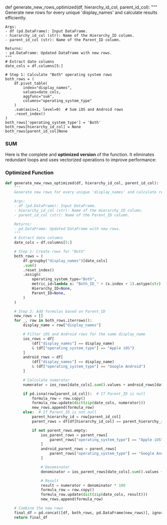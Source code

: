 def generate_new_rows_optimized(df, hierarchy_id_col, parent_id_col):
    """
    Generate new rows for every unique 'display_names' and calculate results efficiently.

    Args:
    - df (pd.DataFrame): Input DataFrame.
    - hierarchy_id_col (str): Name of the Hierarchy_ID column.
    - parent_id_col (str): Name of the Parent_ID column.

    Returns:
    - pd.DataFrame: Updated DataFrame with new rows.
    """
    # Extract date columns
    date_cols = df.columns[5:]
    
    # Step 1: Calculate "Both" operating system rows
    both_rows = (
        df.pivot_table(
            index="display_names",
            values=date_cols,
            aggfunc="sum",
            columns="operating_system_type"
        )
        .sum(axis=1, level=0)  # Sum iOS and Android rows
        .reset_index()
    )
    both_rows['operating_system_type'] = 'Both'
    both_rows[hierarchy_id_col] = None
    both_rows[parent_id_col]None 
    
### SUM

Here is the complete and **optimized version** of the function. It eliminates redundant loops and uses vectorized operations to improve performance:

### Optimized Function
```python
def generate_new_rows_optimized(df, hierarchy_id_col, parent_id_col):
    """
    Generate new rows for every unique 'display_names' and calculate results efficiently.

    Args:
    - df (pd.DataFrame): Input DataFrame.
    - hierarchy_id_col (str): Name of the Hierarchy_ID column.
    - parent_id_col (str): Name of the Parent_ID column.

    Returns:
    - pd.DataFrame: Updated DataFrame with new rows.
    """
    # Extract date columns
    date_cols = df.columns[5:]

    # Step 1: Create rows for "Both"
    both_rows = (
        df.groupby("display_names")[date_cols]
        .sum()
        .reset_index()
        .assign(
            operating_system_type="Both",
            metric_id=lambda x: "Both_ID_" + (x.index + 1).astype(str),
            Hierarchy_ID=None,
            Parent_ID=None,
        )
    )

    # Step 2: Add formulas based on Parent_ID
    new_rows = []
    for _, row in both_rows.iterrows():
        display_name = row["display_names"]

        # Filter iOS and Android rows for the same display_name
        ios_rows = df[
            (df["display_names"] == display_name)
            & (df["operating_system_type"] == "Apple iOS")
        ]
        android_rows = df[
            (df["display_names"] == display_name)
            & (df["operating_system_type"] == "Google Android")
        ]

        # Calculate numerator
        numerator = ios_rows[date_cols].sum().values + android_rows[date_cols].sum().values

        if pd.isna(row[parent_id_col]):  # If Parent_ID is null
            formula_row = row.copy()
            formula_row.update(dict(zip(date_cols, numerator)))
            new_rows.append(formula_row)
        else:  # If Parent_ID is not null
            parent_hierarchy_id = row[parent_id_col]
            parent_rows = df[df[hierarchy_id_col] == parent_hierarchy_id]

            if not parent_rows.empty:
                ios_parent_rows = parent_rows[
                    parent_rows["operating_system_type"] == "Apple iOS"
                ]
                android_parent_rows = parent_rows[
                    parent_rows["operating_system_type"] == "Google Android"
                ]

                # Denominator
                denominator = ios_parent_rows[date_cols].sum().values + android_parent_rows[date_cols].sum().values

                # Result
                result = numerator + denominator * 100
                formula_row = row.copy()
                formula_row.update(dict(zip(date_cols, result)))
                new_rows.append(formula_row)

    # Combine the new rows
    final_df = pd.concat([df, both_rows, pd.DataFrame(new_rows)], ignore_index=True)
    return final_df
